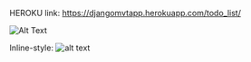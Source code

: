 HEROKU link:
https://djangomvtapp.herokuapp.com/todo_list/

![Alt Text](static/img/todogif.gif)

Inline-style: 
![alt text](https://github.com/adam-p/markdown-here/raw/master/static_external/img/todogif.gif "Todo App")

